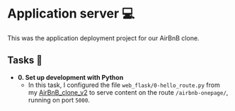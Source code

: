 # Application server :computer:

This was the application deployment project for our AirBnB clone. 

## Tasks :page_with_curl:

* **0. Set up development with Python**
  * In this task, I configured the file `web_flask/0-hello_route.py` from my
  [AirBnB_clone_v2](https://github.com/bdbaraban/AirBnB_clone_v2) to serve content
  on the route `/airbnb-onepage/`, running on port `5000`.

